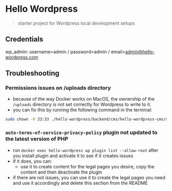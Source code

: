 # Hello Wordpress

> starter project for Wordpress local development setups

## Credentials
wp_admin: username=admin / password=admin / email=admin@hello-wordpress.com

## Troubleshooting

### Permissions issues on /uploads directory
- because of the way Docker works on MacOS, the ownership of the `/uploads` directory is not set correctly for Wordpress to write to it.
- you can fix this by running the following command in the terminal:
```bash
sudo chown -R 33:33 ./hello-wordpress/backend/cms/hello-wordpress-cms/src/wp-content/uploads
```

### `auto-terms-of-service-privacy-policy` plugin not updated to the latest version of PHP
- run `docker exec hello-wordpress wp plugin list --allow-root` after you install plugin and activate it to see if it creates issues
- if it does, you can:
    - use it to create content for the legal pages you desire, copy the content and then deactivate the plugin
- if there are not issues, you can use it to create the legal pages you need and use it accordingly and delete this section from the README